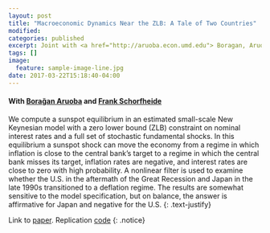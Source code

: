 ```yaml
---
layout: post
title: "Macroeconomic Dynamics Near the ZLB: A Tale of Two Countries"
modified:
categories: published
excerpt: Joint with <a href="http://aruoba.econ.umd.edu"> Boragan, Aruoba (Maryland)</a> and <a href="http://sites.sas.upenn.edu/schorf">Frank Schorfheide (UPenn)</a>. <i>Review of Economic Studies, 85 (1), January 2018</i>.
tags: []
image:
  feature: sample-image-line.jpg
date: 2017-03-22T15:18:40-04:00
---
```

#### With [Bora&#x11F;an Aruoba](http://aruoba.econ.umd.edu/) and [Frank Schorfheide](http://sites.sas.upenn.edu/schorf)

We compute a sunspot equilibrium in an estimated small-scale New Keynesian model with a zero lower bound (ZLB) constraint on nominal interest rates and a full set of stochastic fundamental shocks. In this equilibrium a sunspot shock can move the economy from a regime in which inflation is close to the central bank’s target to a regime in which the central bank misses its target, inflation rates are negative, and interest rates are close to zero with high probability. A nonlinear filter is used to examine whether the U.S. in the aftermath of the Great Recession and Japan in the late 1990s transitioned to a deflation regime. The results are somewhat sensitive to the model specification, but on balance, the answer is affirmative for Japan and negative for the U.S.
{: .text-justify}

Link to [paper](http://www.restud.com/paper/macroeconomic-dynamics-near-the-zlb-a-tale-of-two-countries/). Replication [code](https://github.com/pcuba/ACS_RESTUD_2017)
{: .notice}
